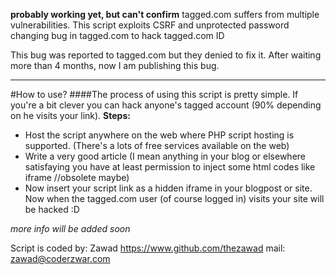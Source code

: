 **probably working yet,  but can't confirm**
tagged.com suffers from multiple vulnerabilities.
This script exploits CSRF and unprotected password changing bug in tagged.com to hack tagged.com ID

This bug was reported to tagged.com but they denied to fix it. After waiting more than 4 months, now I am publishing this bug.

-------------------------------------------------------------------------
#How to use?
####The process of using this script is pretty simple. If you're a bit clever you can hack anyone's tagged account (90% depending on he visits your link).
__Steps:__
* Host the script anywhere on the web where PHP script hosting is supported. (There's a lots of free services available on the web)
* Write a very good article (I mean anything in your blog or elsewhere satisfaying you have at least permission to inject some html codes like iframe //obsolete maybe)
* Now insert your script link as a hidden iframe in your blogpost or site. Now when the tagged.com user (of course logged in) visits your site will be hacked :D

_more info will be added soon_


Script is coded by: Zawad
https://www.github.com/thezawad
mail: zawad@coderzwar.com
